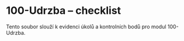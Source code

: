 # 100-Udrzba – checklist

Tento soubor slouží k evidenci úkolů a kontrolních bodů pro modul 100-Udrzba.